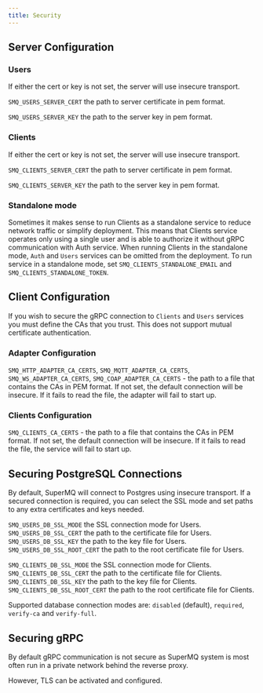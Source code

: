 ```yaml
---
title: Security
---
```



## Server Configuration

### Users

If either the cert or key is not set, the server will use insecure transport.

`SMQ_USERS_SERVER_CERT` the path to server certificate in pem format.

`SMQ_USERS_SERVER_KEY` the path to the server key in pem format.

### Clients

If either the cert or key is not set, the server will use insecure transport.

`SMQ_CLIENTS_SERVER_CERT` the path to server certificate in pem format.

`SMQ_CLIENTS_SERVER_KEY` the path to the server key in pem format.

### Standalone mode

Sometimes it makes sense to run Clients as a standalone service to reduce network traffic or simplify deployment. This means that Clients service operates only using a single user and is able to authorize it without gRPC communication with Auth service. When running Clients in the standalone mode, `Auth` and `Users` services can be omitted from the deployment.
To run service in a standalone mode, set `SMQ_CLIENTS_STANDALONE_EMAIL` and `SMQ_CLIENTS_STANDALONE_TOKEN`.

## Client Configuration

If you wish to secure the gRPC connection to `Clients` and `Users` services you must define the CAs that you trust. This does not support mutual certificate authentication.

### Adapter Configuration

`SMQ_HTTP_ADAPTER_CA_CERTS`, `SMQ_MQTT_ADAPTER_CA_CERTS`, `SMQ_WS_ADAPTER_CA_CERTS`, `SMQ_COAP_ADAPTER_CA_CERTS` - the path to a file that contains the CAs in PEM format. If not set, the default connection will be insecure. If it fails to read the file, the adapter will fail to start up.

### Clients Configuration

`SMQ_CLIENTS_CA_CERTS` - the path to a file that contains the CAs in PEM format. If not set, the default connection will be insecure. If it fails to read the file, the service will fail to start up.

## Securing PostgreSQL Connections

By default, SuperMQ will connect to Postgres using insecure transport.
If a secured connection is required, you can select the SSL mode and set paths to any extra certificates and keys needed.

`SMQ_USERS_DB_SSL_MODE` the SSL connection mode for Users.
`SMQ_USERS_DB_SSL_CERT` the path to the certificate file for Users.
`SMQ_USERS_DB_SSL_KEY` the path to the key file for Users.
`SMQ_USERS_DB_SSL_ROOT_CERT` the path to the root certificate file for Users.

`SMQ_CLIENTS_DB_SSL_MODE` the SSL connection mode for Clients.
`SMQ_CLIENTS_DB_SSL_CERT` the path to the certificate file for Clients.
`SMQ_CLIENTS_DB_SSL_KEY` the path to the key file for Clients.
`SMQ_CLIENTS_DB_SSL_ROOT_CERT` the path to the root certificate file for Clients.

Supported database connection modes are: `disabled` (default), `required`, `verify-ca` and `verify-full`.

## Securing gRPC

By default gRPC communication is not secure as SuperMQ system is most often run in a private network behind the reverse proxy.

However, TLS can be activated and configured.
